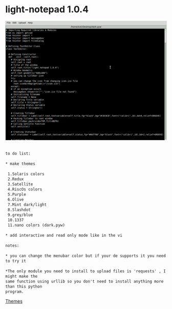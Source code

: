 # light-notepad 1.0.4

<img src="https://github.com/Aydeniztr/light-notepad/blob/main/images/IMG_5646.jpeg?raw=true">


```

to do list:

* make themes
 
 1.Solaris colors
 2.Redux
 3.Satellite
 4.RiscOs colors
 5.Purple
 6.Olive
 7.Mint dark/light
 8.Slashdot
 9.grey/blue
 10.1337
 11.nano colors (dark.pyw)
 
* add interactive and read only mode like in the vi

notes:

* you can change the menubar color but if your de supports it you need to try it

*The only module you need to install to upload files is 'requests' , I might make the
same function using urllib so you don't need to install anything more than this python
program.

```

<a href="https://github.com/Aydeniztr/light-notepad/blob/main/THEMES.md">Themes</a>

